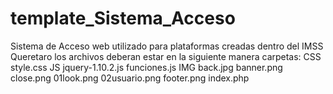 # template_Sistema_Acceso
Sistema de Acceso web utilizado para plataformas creadas dentro del IMSS Queretaro
los archivos deberan estar en la siguiente manera
carpetas:
CSS
 style.css
JS
 jquery-1.10.2.js
 funciones.js
IMG
 back.jpg
 banner.png
 close.png
 01look.png
 02usuario.png
 footer.png
index.php
